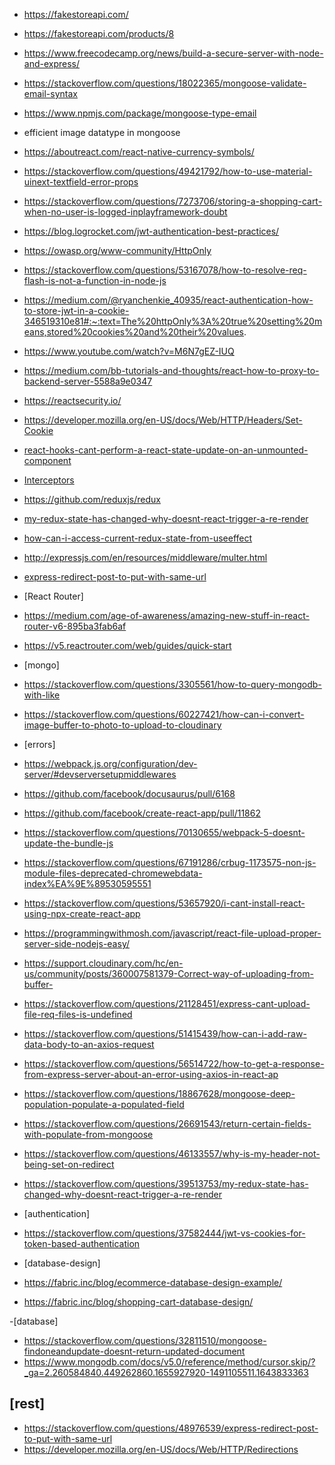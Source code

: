 - https://fakestoreapi.com/
- https://fakestoreapi.com/products/8
- https://www.freecodecamp.org/news/build-a-secure-server-with-node-and-express/
- https://stackoverflow.com/questions/18022365/mongoose-validate-email-syntax
- https://www.npmjs.com/package/mongoose-type-email
- efficient image datatype in mongoose
- https://aboutreact.com/react-native-currency-symbols/
- https://stackoverflow.com/questions/49421792/how-to-use-material-uinext-textfield-error-props
- https://stackoverflow.com/questions/7273706/storing-a-shopping-cart-when-no-user-is-logged-inplayframework-doubt
- https://blog.logrocket.com/jwt-authentication-best-practices/
- https://owasp.org/www-community/HttpOnly
- https://stackoverflow.com/questions/53167078/how-to-resolve-req-flash-is-not-a-function-in-node-js
- https://medium.com/@ryanchenkie_40935/react-authentication-how-to-store-jwt-in-a-cookie-346519310e81#:~:text=The%20httpOnly%3A%20true%20setting%20means,stored%20cookies%20and%20their%20values.
- https://www.youtube.com/watch?v=M6N7gEZ-IUQ
- https://medium.com/bb-tutorials-and-thoughts/react-how-to-proxy-to-backend-server-5588a9e0347
- https://reactsecurity.io/
- https://developer.mozilla.org/en-US/docs/Web/HTTP/Headers/Set-Cookie
- [react-hooks-cant-perform-a-react-state-update-on-an-unmounted-component](https://stackoverflow.com/questions/56442582/react-hooks-cant-perform-a-react-state-update-on-an-unmounted-component)
- [Interceptors](https://axios-http.com/docs/interceptors)
- https://github.com/reduxjs/redux
- [my-redux-state-has-changed-why-doesnt-react-trigger-a-re-render](https://stackoverflow.com/questions/39513753/my-redux-state-has-changed-why-doesnt-react-trigger-a-re-render)
- [how-can-i-access-current-redux-state-from-useeffect](https://stackoverflow.com/questions/58112704/how-can-i-access-current-redux-state-from-useeffect)

- http://expressjs.com/en/resources/middleware/multer.html

- [express-redirect-post-to-put-with-same-url](https://stackoverflow.com/questions/48976539/express-redirect-post-to-put-with-same-url)

- [React Router]
- https://medium.com/age-of-awareness/amazing-new-stuff-in-react-router-v6-895ba3fab6af
- https://v5.reactrouter.com/web/guides/quick-start


- [mongo]
- https://stackoverflow.com/questions/3305561/how-to-query-mongodb-with-like
- https://stackoverflow.com/questions/60227421/how-can-i-convert-image-buffer-to-photo-to-upload-to-cloudinary

- [errors]
- https://webpack.js.org/configuration/dev-server/#devserversetupmiddlewares
- https://github.com/facebook/docusaurus/pull/6168
- https://github.com/facebook/create-react-app/pull/11862
- https://stackoverflow.com/questions/70130655/webpack-5-doesnt-update-the-bundle-js
- https://stackoverflow.com/questions/67191286/crbug-1173575-non-js-module-files-deprecated-chromewebdata-index%EA%9E%89530595551
- https://stackoverflow.com/questions/53657920/i-cant-install-react-using-npx-create-react-app
- https://programmingwithmosh.com/javascript/react-file-upload-proper-server-side-nodejs-easy/
- https://support.cloudinary.com/hc/en-us/community/posts/360007581379-Correct-way-of-uploading-from-buffer-
- https://stackoverflow.com/questions/21128451/express-cant-upload-file-req-files-is-undefined
- https://stackoverflow.com/questions/51415439/how-can-i-add-raw-data-body-to-an-axios-request
- https://stackoverflow.com/questions/56514722/how-to-get-a-response-from-express-server-about-an-error-using-axios-in-react-ap
- https://stackoverflow.com/questions/18867628/mongoose-deep-population-populate-a-populated-field
- https://stackoverflow.com/questions/26691543/return-certain-fields-with-populate-from-mongoose
- https://stackoverflow.com/questions/46133557/why-is-my-header-not-being-set-on-redirect
- https://stackoverflow.com/questions/39513753/my-redux-state-has-changed-why-doesnt-react-trigger-a-re-render

- [authentication]
- https://stackoverflow.com/questions/37582444/jwt-vs-cookies-for-token-based-authentication


- [database-design]
- https://fabric.inc/blog/ecommerce-database-design-example/
- https://fabric.inc/blog/shopping-cart-database-design/

-[database]
- https://stackoverflow.com/questions/32811510/mongoose-findoneandupdate-doesnt-return-updated-document
- https://www.mongodb.com/docs/v5.0/reference/method/cursor.skip/?_ga=2.260584840.449262860.1655927920-1491105511.1643833363

## [rest]
- https://stackoverflow.com/questions/48976539/express-redirect-post-to-put-with-same-url
- https://developer.mozilla.org/en-US/docs/Web/HTTP/Redirections